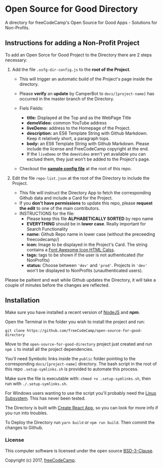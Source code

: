 # Open Source for Good Directory

A directory for freeCodeCamp's Open Source for Good Apps - Solutions for Non-Profits.

## Instructions for adding a Non-Profit Project

To add an Open Sorce for Good Project to the Directory there are 2 steps necessary:

1. Add the file `.osfg-dir-config.js` to the **root of the Project**. 
    * This will trigger an automatic build of the Project's page inside the directory.
    * Please **verify** an **update** by CamperBot to `docs/[project-name]` has occurred in the master branch of the Directory.
    * Fiels Fields:
      * **title:** Displayed at the Top and as the WebPage Title
      * **demoVideo:** common YouTube address
      * **liveDemo:** address to the Homepage of the Project.
      * **description:** an ES6 Template String with Github Markdown. Keep it relatively short, a paragraph tops.
      * **body:** an ES6 Template String with Github Markdown. Please include the license and FreeCodeCamp copyright at the end.
      * If the `liveDemo` or the `demoVideo` aren't yet available you can exclued them, they just won't be added to the Project's page.

    * Checkout the [**sample config file**](https://github.com/freeCodeCamp/open-source-for-good-directory/blob/master/.osfg-dir-config.js) at the root of this repo.

2. Edit the file `repo-list.json` at the root of the Directory to include the Project.
    * This file will instruct the Directory App to fetch the corresponding Github data and include a Card for the Project.
    * If you **don't have permissions** to update this repo, please **request the edit** to one of the main contributors.
    * INSTRUCTIONS for the file: 
      * Please keep this file **ALPHABETICALLY SORTED** by repo name
      * **EVERYTHING** should be in **lower case**. Really important for Search Functionality
      * **name:** Github Repo name in lower case (without the preceeding freecodecamp/)
      * **icon:** Image to be displayed in the Project's Card. The string contains a
        [Font Awesome Icon HTML Calss](http://fontawesome.io/icons/).
      * **tags:** tags to be shown if the user is not authenticated (for NonProfits)
      * **status:** Choose between `'dev'` and `'prod'`. Projects in `'dev'` won't be displayed to NonProfits (unauthenticated users).

Please be paitient and wait while Github updates the Directory, it will take a couple of minutes before the changes are reflected.


## Installation

Make sure you have installed a recent version of [NodeJS](https://nodejs.org/) and **npm**.

Open the Terminal in the folder you wish to install the project and run:

`git clone https://github.com/freeCodeCamp/open-source-for-good-directory`

Move to the `open-source-for-good-directory` project just created and run `npm i` to install all the project dependencies. 

You'll need Symbolic links inside the `public` folder pointing to the corresponding `docs/[project-name]` directory. The bash script in the root of this repo `.setup-symlinks.sh` is provided to automate this process.

Make sure the file is executable with: `chmod +x .setup-symlinks.sh`, then run with `./.setup-symlinks.sh`.

For Windows users wanting to use the script you'll probably need the [Linux Subsystem](https://msdn.microsoft.com/en-us/commandline/wsl/about). This has never been tested.

The Directory is built with [Create React App](https://github.com/facebookincubator/create-react-app), so you can look for more info if you run into troubles.

To Deploy the Directory run `yarn build` or `npm run build`. Then commit the changes to Github.

### License

This computer software is licensed under the open source [BSD-3-Clause](https://github.com/freeCodeCamp/open-source-for-good-directory/blob/master/LICENSE.md).

Copyright (c) 2017, [freeCodeCamp](https://www.freecodecamp.org).
